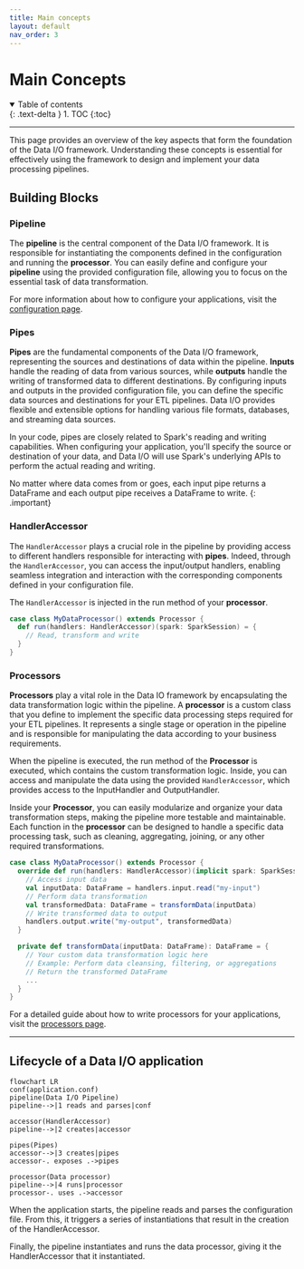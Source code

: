 ```yaml
---
title: Main concepts
layout: default
nav_order: 3
---
```

# Main Concepts
<details open markdown="block">
  <summary>
    Table of contents
  </summary>
  {: .text-delta }
1. TOC
{:toc}
</details>

--- 
This page provides an overview of the key aspects that form the foundation of the Data I/O framework. Understanding these concepts is essential for effectively using the framework to design and implement your data processing pipelines.

## Building Blocks
### Pipeline

The **pipeline** is the central component of the Data I/O framework. It is responsible for instantiating the components
defined in the configuration and running the **processor**. You can easily define and configure your **pipeline** using
the provided configuration file, allowing you to focus on the essential task of data transformation.

For more information about how to configure your applications, visit the [configuration page](configuration/configuration.html).

### Pipes

**Pipes** are the fundamental components of the Data I/O framework, representing the sources and destinations of data
within the pipeline. **Inputs** handle the reading of data from various sources, while **outputs** handle the writing of
transformed data to different destinations. By configuring inputs and outputs in the provided configuration file, you
can define the specific data sources and destinations for your ETL pipelines. Data I/O provides flexible and extensible
options for handling various file formats, databases, and streaming data sources.

In your code, pipes are closely related to Spark's reading and writing capabilities. When configuring your application,
you'll specify the source or destination of your data, and Data I/O will use Spark's underlying APIs to perform the
actual reading and writing.

No matter where data comes from or goes, each input pipe returns a DataFrame and each output pipe receives a DataFrame
to write.
{: .important}

### HandlerAccessor

The `HandlerAccessor` plays a crucial role in the pipeline by providing access to different handlers responsible for
interacting with **pipes**. Indeed, through the `HandlerAccessor`, you can access the input/output handlers, enabling
seamless integration and interaction with the corresponding components defined in your configuration file.

The `HandlerAccessor` is injected in the run method of your **processor**.
```scala
case class MyDataProcessor() extends Processor {
  def run(handlers: HandlerAccessor)(spark: SparkSession) = {
    // Read, transform and write
  }
}
```

### Processors
**Processors** play a vital role in the Data IO framework by encapsulating the data transformation logic within the pipeline. A **processor** is a custom class that you define to implement the specific data processing steps required for your ETL pipelines. It represents a single stage or operation in the pipeline and is responsible for manipulating the data according to your business requirements.

When the pipeline is executed, the run method of the **Processor** is executed, which contains the custom transformation
logic. Inside, you can access and manipulate the data using the provided `HandlerAccessor`, which provides access to the
InputHandler and OutputHandler.

Inside your **Processor**, you can easily modularize and organize your data transformation steps, making the pipeline
more testable and maintainable. Each function in the **processor** can be designed to handle a specific data processing
task, such as cleaning, aggregating, joining, or any other required transformations.

```scala
case class MyDataProcessor() extends Processor {
  override def run(handlers: HandlerAccessor)(implicit spark: SparkSession): Unit = {
    // Access input data
    val inputData: DataFrame = handlers.input.read("my-input")
    // Perform data transformation
    val transformedData: DataFrame = transformData(inputData)
    // Write transformed data to output
    handlers.output.write("my-output", transformedData)
  }

  private def transformData(inputData: DataFrame): DataFrame = {
    // Your custom data transformation logic here
    // Example: Perform data cleansing, filtering, or aggregations
    // Return the transformed DataFrame
    ...
  }
}
```

For a detailed guide about how to write processors for your applications, visit the [processors page](writing-processors.html).

--- 

## Lifecycle of a Data I/O application

```mermaid
flowchart LR
conf(application.conf)
pipeline(Data I/O Pipeline)
pipeline-->|1 reads and parses|conf

accessor(HandlerAccessor)
pipeline-->|2 creates|accessor

pipes(Pipes)
accessor-->|3 creates|pipes
accessor-. exposes .->pipes

processor(Data processor)
pipeline-->|4 runs|processor
processor-. uses .->accessor

```

When the application starts, the pipeline reads and parses the configuration file. From this, it triggers a series of instantiations that result in the creation of the HandlerAccessor.

Finally, the pipeline instantiates and runs the data processor, giving it the HandlerAccessor that it instantiated.